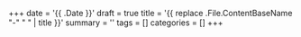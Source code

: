 +++
date = '{{ .Date }}'
draft = true
title = '{{ replace .File.ContentBaseName "-" " " | title }}'
summary = ''
tags = []
categories = []
+++
